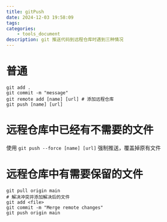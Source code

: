 ```yaml
---
title: gitPush
date: 2024-12-03 19:58:09
tags:
categories: 
    - tools_document
description: git 推送代码到远程仓库时遇到三种情况
---
```


# 普通

```
git add .
git commit -m "message"
git remote add [name] [url] # 添加远程仓库
git push [name] [url]
```

# 远程仓库中已经有不需要的文件

使用 `git push --force [name] [url]` 强制推送，覆盖掉原有文件  

# 远程仓库中有需要保留的文件

```
git pull origin main
# 解决冲突并添加解决后的文件
git add <file>
git commit -m "Merge remote changes"
git push origin main
```
